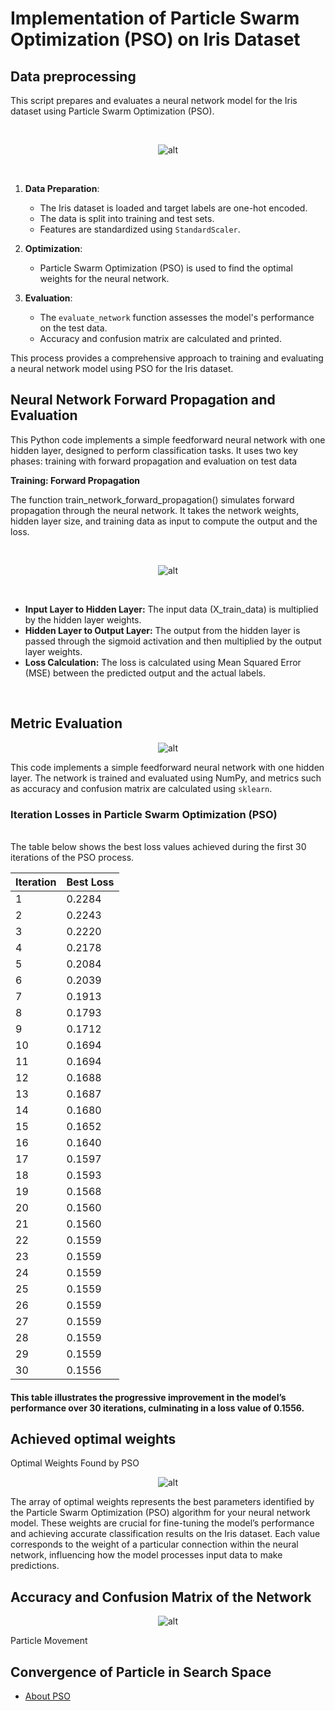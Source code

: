 <h1> Implementation of Particle Swarm Optimization (PSO) on Iris Dataset </h1>

## Data preprocessing 

This script prepares and evaluates a neural network model for the Iris dataset using Particle Swarm Optimization (PSO). 

<br>

<p align="center">
  <img src="https://raw.githubusercontent.com/Vishnuprasadvbhat/Project-Rakuten/master/images/carbon.png" alt="alt"/>
</p>

<br>

1. **Data Preparation**:
   - The Iris dataset is loaded and target labels are one-hot encoded.
   - The data is split into training and test sets.
   - Features are standardized using `StandardScaler`.

2. **Optimization**:
   - Particle Swarm Optimization (PSO) is used to find the optimal weights for the neural network.

3. **Evaluation**:
   - The `evaluate_network` function assesses the model's performance on the test data.
   - Accuracy and confusion matrix are calculated and printed.

This process provides a comprehensive approach to training and evaluating a neural network model using PSO for the Iris dataset.


## Neural Network Forward Propagation and Evaluation

This Python code implements a simple feedforward neural network with one hidden layer, designed to perform classification tasks. It uses two key phases: training with forward propagation and evaluation on test data

<p>
<strong>Training: Forward Propagation</strong>

The function train_network_forward_propagation() simulates forward propagation through the neural network. It takes the network weights, hidden layer size, and training data as input to compute the output and the loss.

<br>

<p align="center">
  <img src="https://raw.githubusercontent.com/Vishnuprasadvbhat/Project-Rakuten/master/images/carbon.png" alt="alt"/>
</p>


<br>

- **Input Layer to Hidden Layer:**
The input data (X_train_data) is multiplied by the hidden layer weights.
- **Hidden Layer to Output Layer:** The output from the hidden layer is passed through the sigmoid activation and then multiplied by the output layer weights.
- **Loss Calculation:** The loss is calculated using Mean Squared Error (MSE) between the predicted output and the actual labels.


<br>

## Metric Evaluation 

<p align="center">
  <img src="https://raw.githubusercontent.com/Vishnuprasadvbhat/Project-Rakuten/master/images/carbon.png" alt="alt"/>
</p

This code implements a simple feedforward neural network with one hidden layer. The network is trained and evaluated using NumPy, and metrics such as accuracy and confusion matrix are calculated using `sklearn`.

### **Iteration Losses in Particle Swarm Optimization (PSO)**

 <br>
The table below shows the best loss values achieved during the first 30 iterations of the PSO process.

<br>

| Iteration | Best Loss   |
|-----------|-------------|
| 1         | 0.2284      |
| 2         | 0.2243      |
| 3         | 0.2220      |
| 4         | 0.2178      |
| 5         | 0.2084      |
| 6         | 0.2039      |
| 7         | 0.1913      |
| 8         | 0.1793      |
| 9         | 0.1712      |
| 10        | 0.1694      |
| 11        | 0.1694      |
| 12        | 0.1688      |
| 13        | 0.1687      |
| 14        | 0.1680      |
| 15        | 0.1652      |
| 16        | 0.1640      |
| 17        | 0.1597      |
| 18        | 0.1593      |
| 19        | 0.1568      |
| 20        | 0.1560      |
| 21        | 0.1560      |
| 22        | 0.1559      |
| 23        | 0.1559      |
| 24        | 0.1559      |
| 25        | 0.1559      |
| 26        | 0.1559      |
| 27        | 0.1559      |
| 28        | 0.1559      |
| 29        | 0.1559      |
| 30        | 0.1556      |



#### This table illustrates the progressive improvement in the model’s performance over 30 iterations, culminating in a loss value of 0.1556.


## Achieved optimal weights

Optimal Weights Found by PSO

<p align="center">
  <img src="https://raw.githubusercontent.com/Vishnuprasadvbhat/Project-Rakuten/master/images/carbon.png" alt="alt"/>
</p

The array of optimal weights represents the best parameters identified by the Particle Swarm Optimization (PSO) algorithm for your neural network model. These weights are crucial for fine-tuning the model’s performance and achieving accurate classification results on the Iris dataset. Each value corresponds to the weight of a particular connection within the neural network, influencing how the model processes input data to make predictions.


## Accuracy and Confusion Matrix of the Network 

<p align="center">
  <img src="https://raw.githubusercontent.com/Vishnuprasadvbhat/Project-Rakuten/master/images/carbon.png" alt="alt"/>
</p


## Particle Movement 


## **Convergence of Particle in Search Space**




- [About PSO](pso_iris\PSO.README.md)